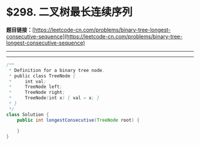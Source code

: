 # $298. 二叉树最长连续序列

**题目链接：**[https://leetcode-cn.com/problems/binary-tree-longest-consecutive-sequence](https://leetcode-cn.com/problems/binary-tree-longest-consecutive-sequence)

---

<Cards card="leetcode_298_binary-tree-longest-consecutive-sequence"></Cards>

---

```java
/**
 * Definition for a binary tree node.
 * public class TreeNode {
 *     int val;
 *     TreeNode left;
 *     TreeNode right;
 *     TreeNode(int x) { val = x; }
 * }
 */
class Solution {
    public int longestConsecutive(TreeNode root) {
        
    }
}
```